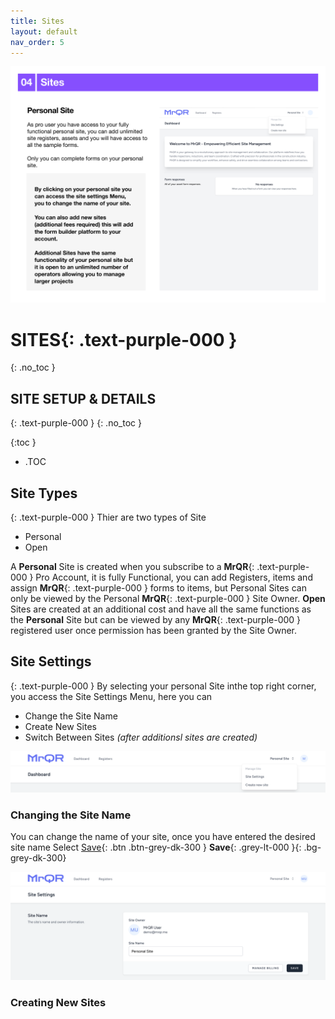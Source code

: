 ```yaml
---
title: Sites
layout: default
nav_order: 5
---
```

![The Basics](/assets/images/MrQR%20-%20The%20Basics_Page_08.png "the basics")
# **SITES**{: .text-purple-000 }
{: .no_toc }

## SITE SETUP & DETAILS
{: .text-purple-000 }
{: .no_toc }

{:toc }
- .TOC

## Site Types
{: .text-purple-000 }
Thier are two types of Site

* Personal
* Open

A **Personal** Site is created when you subscribe to a **MrQR**{: .text-purple-000 } Pro Account, it is fully Functional, you can add Registers, items and assign **MrQR**{: .text-purple-000 } forms to items, but Personal Sites can only be viewed by the Personal **MrQR**{: .text-purple-000 } Site Owner. **Open** Sites are created at an additional cost and have all the same functions as the **Personal** Site but can be viewed by any **MrQR**{: .text-purple-000 } registered user once permission has been granted by the Site Owner.

## Site Settings
{: .text-purple-000 }
By selecting your personal Site inthe top right corner, you access the Site Settings Menu, here you can
* Change the Site Name
* Create New Sites
* Switch Between Sites *(after additionsl sites are created)*
  
![Sites](/assets/images/MrQR_Site_Menu.png "Site Menu")

### Changing the Site Name
You can change the name of your site, once you have entered the desired site name Select 
[Save](){: .btn .btn-grey-dk-300 }
**Save**{: .grey-lt-000 }{: .bg-grey-dk-300}

![Sites](/assets/images/MrQR_Site_Change_Name.png "Change Name")

### Creating New Sites
